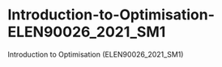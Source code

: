 # Introduction-to-Optimisation-ELEN90026_2021_SM1
Introduction to Optimisation (ELEN90026_2021_SM1)
